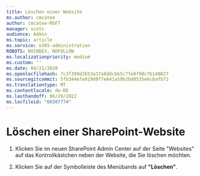 ```yaml
---
title: Löschen einer Website
ms.author: cmcatee
author: cmcatee-MSFT
manager: scotv
audience: Admin
ms.topic: article
ms.service: o365-administration
ROBOTS: NOINDEX, NOFOLLOW
ms.localizationpriority: medium
ms.custom: ''
ms.date: 04/21/2020
ms.openlocfilehash: 7c3f399d2b53a37a8ddcbb5c7fe0f08c7b140827
ms.sourcegitcommit: 5fb344efe019d0f7e641a59b2bd0535e6cbafb72
ms.translationtype: MT
ms.contentlocale: de-DE
ms.lasthandoff: 06/29/2022
ms.locfileid: "66507774"
---
```

# <a name="delete-a-sharepoint-site"></a>Löschen einer SharePoint-Website

1. Klicken Sie im neuen SharePoint Admin Center auf der Seite "Websites" auf das Kontrollkästchen neben der Website, die Sie löschen möchten.
    
2. Klicken Sie auf der Symbolleiste des Menübands auf **"Löschen"**.
    

